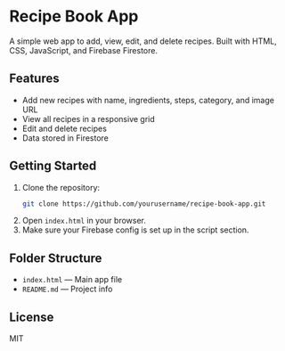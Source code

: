 # Recipe Book App

A simple web app to add, view, edit, and delete recipes. Built with HTML, CSS, JavaScript, and Firebase Firestore.

## Features

- Add new recipes with name, ingredients, steps, category, and image URL
- View all recipes in a responsive grid
- Edit and delete recipes
- Data stored in Firestore

## Getting Started

1. Clone the repository:
   ```bash
   git clone https://github.com/yourusername/recipe-book-app.git
   ```
2. Open `index.html` in your browser.
3. Make sure your Firebase config is set up in the script section.

## Folder Structure

- `index.html` — Main app file
- `README.md` — Project info

## License

MIT
